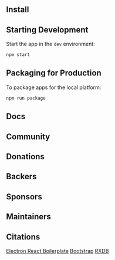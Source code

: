 ## Install

## Starting Development

Start the app in the `dev` environment:

```bash
npm start
```

## Packaging for Production

To package apps for the local platform:

```bash
npm run package
```

## Docs


## Community


## Donations


## Backers


## Sponsors


## Maintainers


## Citations

[Electron React Boilerplate](https://github.com/electron-react-boilerplate)
[Bootstrap](https://getbootstrap.com/)
[RXDB](https://rxdb.info/)
